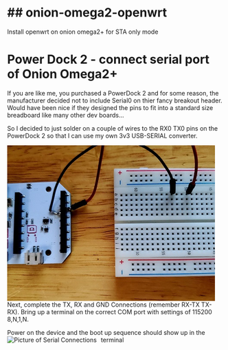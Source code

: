 # ## onion-omega2-openwrt ##
Install openwrt on onion omega2+ for STA only mode

# Power Dock 2 - connect serial port of Onion Omega2+
If you are like me, you purchased a PowerDock 2 and for some reason, the manufacturer decided not to include Serial0 on thier fancy breakout header.  Would have been nice if they designed the pins to fit into a standard size breadboard like many other dev boards...

So I decided to just solder on a couple of wires to the RX0 TX0 pins on the PowerDock 2 so that I can use my own 3v3 USB-SERIAL converter.

<img src="pictures/solder-serial-powerdock2.jpg" alt="Picture of Serial Solder Connections" style="float: left; margin-right: 10px;" />

Next, complete the TX, RX and GND Connections (remember RX-TX TX-RX).  Bring up a terminal on the correct COM port with settings of 115200 8,N,1,N.

Power on the device and the boot up sequence should show up in the terminal
<img src="pictures/serial-powerdock2.jpg" alt="Picture of Serial Connections" style="float: left; margin-right: 10px;" />
